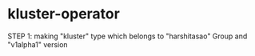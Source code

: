 # kluster-operator

STEP 1: making "kluster" type which belongs to "harshitasao" Group and "v1alpha1" version 